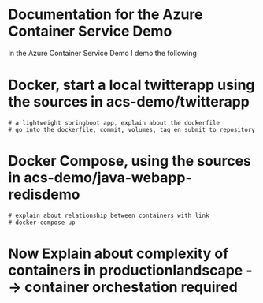 # Documentation for the Azure Container Service Demo

In the Azure Container Service Demo I demo the following
  # Docker, start a local twitterapp using the sources in acs-demo/twitterapp 
    # a lightweight springboot app, explain about the dockerfile
    # go into the dockerfile, commit, volumes, tag en submit to repository
  # Docker Compose, using the sources in acs-demo/java-webapp-redisdemo
    # explain about relationship between containers with link 
    # docker-compose up
  # Now Explain about complexity of containers in productionlandscape --> container orchestation required 
